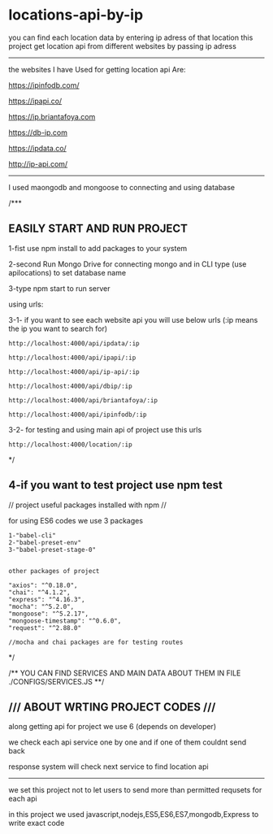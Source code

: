 # locations-api-by-ip
you can find each location data by entering ip adress of that location
this project get location api from different websites by passing ip adress 

--------------------------------------------

the websites I have Used for getting location api Are:

https://ipinfodb.com/

https://ipapi.co/

https://ip.briantafoya.com

https://db-ip.com

https://ipdata.co/

http://ip-api.com/

----------------------------------------------

I used maongodb and mongoose to connecting and using database


/***



EASILY START AND RUN PROJECT
--------------------------------

1-fist use npm install to add packages to your system

2-second Run Mongo Drive for connecting mongo and in CLI type (use apilocations) to set database name

3-type npm start to run server



using urls:

3-1- if you want to see each website api you will use below urls  (:ip means the ip you want to search for)

    http://localhost:4000/api/ipdata/:ip

    http://localhost:4000/api/ipapi/:ip

    http://localhost:4000/api/ip-api/:ip

    http://localhost:4000/api/dbip/:ip

    http://localhost:4000/api/briantafoya/:ip

    http://localhost:4000/api/ipinfodb/:ip


3-2- for testing and using main api of project use this urls

    http://localhost:4000/location/:ip

*/

4-if you want to test project use npm test
-------------------------------------



//  project useful packages installed with npm   // 

for using ES6 codes we use 3 packages 

    1-"babel-cli"
    2-"babel-preset-env"
    3-"babel-preset-stage-0"
    

    other packages of project

    "axios": "^0.18.0",
    "chai": "^4.1.2",
    "express": "^4.16.3",
    "mocha": "^5.2.0",
    "mongoose": "^5.2.17",
    "mongoose-timestamp": "^0.6.0",
    "request": "^2.88.0"

    //mocha and chai packages are for testing routes


*/


/**    YOU CAN FIND SERVICES AND  MAIN DATA ABOUT THEM IN FILE ./CONFIGS/SERVICES.JS     **/




///    ABOUT WRTING PROJECT CODES   ///
----------------------------
along getting api for project we use 6 (depends on developer)

we check each api service one by one and if one of them couldnt send back 

response system will check next service to find location api 

----------------------------


we set this project not to let users to send more than permitted requsets for each api

in this project we used javascript,nodejs,ES5,ES6,ES7,mongodb,Express to write exact code

